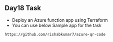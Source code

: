 ## Day18 Task
- Deploy an Azure function app using Terraform 
- You can use below Sample app for the task

```
https://github.com/rishabkumar7/azure-qr-code
```
